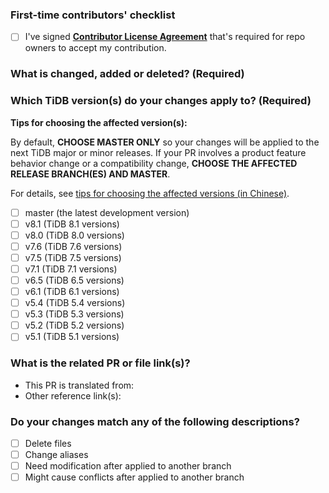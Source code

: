 <!--Thanks for your contribution to TiDB documentation. Please answer the following questions.-->

### First-time contributors' checklist <!--Remove this section if you're not a first-time contributor.-->

- [ ] I've signed [**Contributor License Agreement**](https://cla.pingcap.net/pingcap/docs-cn) that's required for repo owners to accept my contribution.

### What is changed, added or deleted? (Required)

<!--Tell us what you did and why.-->

### Which TiDB version(s) do your changes apply to? (Required)

<!-- Fill in "x" in [] to tick the checkbox below.-->

**Tips for choosing the affected version(s):**

By default, **CHOOSE MASTER ONLY** so your changes will be applied to the next TiDB major or minor releases. If your PR involves a product feature behavior change or a compatibility change, **CHOOSE THE AFFECTED RELEASE BRANCH(ES) AND MASTER**.

For details, see [tips for choosing the affected versions (in Chinese)](https://github.com/pingcap/docs-cn/blob/master/CONTRIBUTING.md#版本选择指南).

- [ ] master (the latest development version)
- [ ] v8.1 (TiDB 8.1 versions)
- [ ] v8.0 (TiDB 8.0 versions)
- [ ] v7.6 (TiDB 7.6 versions)
- [ ] v7.5 (TiDB 7.5 versions)
- [ ] v7.1 (TiDB 7.1 versions)
- [ ] v6.5 (TiDB 6.5 versions)
- [ ] v6.1 (TiDB 6.1 versions)
- [ ] v5.4 (TiDB 5.4 versions)
- [ ] v5.3 (TiDB 5.3 versions)
- [ ] v5.2 (TiDB 5.2 versions)
- [ ] v5.1 (TiDB 5.1 versions)

### What is the related PR or file link(s)?

<!--Reference link(s) will help reviewers review your PR quickly.-->

- This PR is translated from:
- Other reference link(s):

### Do your changes match any of the following descriptions?

- [ ] Delete files
- [ ] Change aliases
- [ ] Need modification after applied to another branch <!-- If yes, please comment "/label version-specific-changes-required" below to trigger the bot to add the label.-->
- [ ] Might cause conflicts after applied to another branch
